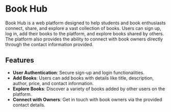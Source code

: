 # Book Hub

Book Hub is a web platform designed to help students and book enthusiasts connect, share, and explore a vast collection of books. Users can sign up, log in, add their books to the platform, and explore books shared by others. The platform also provides the ability to connect with book owners directly through the contact information provided.

## Features

- **User Authentication**: Secure sign-up and login functionalities.
- **Add Books**: Users can add books with details like title, description, author, price, and contact information.
- **Explore Books**: Discover a variety of books added by other users on the platform.
- **Connect with Owners**: Get in touch with book owners via the provided contact details.
